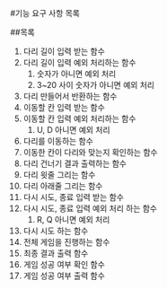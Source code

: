 #기능 요구 사항 목록

##목록
1. 다리 길이 입력 받는 함수
2. 다리 길이 입력 예외 처리하는 함수
   1. 숫자가 아니면 예외 처리
   2. 3~20 사이 숫자가 아니면 예외 처리
3. 다리 만들어서 반환하는 함수
4. 이동할 칸 입력 받는 함수
5. 이동할 칸 입력 예외 처리하는 함수
   1. U, D 아니면 예외 처리
6. 다리를 이동하는 함수
7. 이동한 칸이 다리와 맞는지 확인하는 함수
8. 다리 건너기 결과 출력하는 함수 
9. 다리 윗줄 그리는 함수
10. 다리 아래줄 그리는 함수
11. 다시 시도, 종료 입력 받는 함수
12. 다시 시도, 종료 입력 예외 처리 하는 함수 
    1. R, Q 아니면 예외 처리
13. 다시 시도 하는 함수
14. 전체 게임을 진행하는 함수
15. 최종 결과 출력 함수
16. 게임 성공 여부 확인 함수 
17. 게임 성공 여부 출력 함수